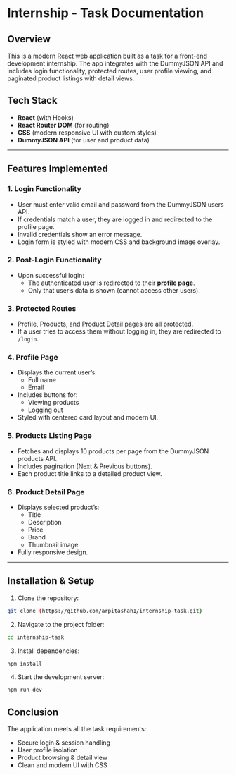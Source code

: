 # Internship - Task Documentation

## Overview
This is a modern React web application built as a task for a front-end development internship. The app integrates with the DummyJSON API and includes login functionality, protected routes, user profile viewing, and paginated product listings with detail views.

## Tech Stack
- **React** (with Hooks)
- **React Router DOM** (for routing)
- **CSS** (modern responsive UI with custom styles)
- **DummyJSON API** (for user and product data)

---

## Features Implemented

### 1. **Login Functionality**
- User must enter valid email and password from the DummyJSON users API.
- If credentials match a user, they are logged in and redirected to the profile page.
- Invalid credentials show an error message.
- Login form is styled with modern CSS and background image overlay.

### 2. **Post-Login Functionality**
- Upon successful login:
  - The authenticated user is redirected to their **profile page**.
  - Only that user’s data is shown (cannot access other users).

### 3. **Protected Routes**
- Profile, Products, and Product Detail pages are all protected.
- If a user tries to access them without logging in, they are redirected to `/login`.

### 4. **Profile Page**
- Displays the current user’s:
  - Full name
  - Email
- Includes buttons for:
  - Viewing products
  - Logging out
- Styled with centered card layout and modern UI.

### 5. **Products Listing Page**
- Fetches and displays 10 products per page from the DummyJSON products API.
- Includes pagination (Next & Previous buttons).
- Each product title links to a detailed product view.

### 6. **Product Detail Page**
- Displays selected product’s:
  - Title
  - Description
  - Price
  - Brand
  - Thumbnail image
- Fully responsive design.

---


## Installation & Setup

1. Clone the repository:
```bash
git clone (https://github.com/arpitashah1/internship-task.git)
```

2. Navigate to the project folder:
```bash
cd internship-task
```

3. Install dependencies:
```bash
npm install
```

4. Start the development server:
```bash
npm run dev
```


## Conclusion
The application meets all the task requirements:
- Secure login & session handling
- User profile isolation
- Product browsing & detail view
- Clean and modern UI with CSS



